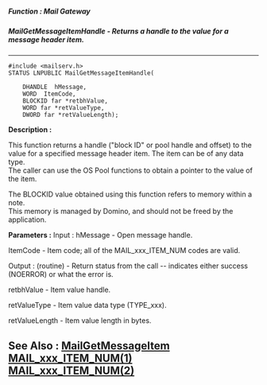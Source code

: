 ##### Function : Mail Gateway
##### MailGetMessageItemHandle - Returns a handle to the value for a message header item.
---
```
#include <mailserv.h>
STATUS LNPUBLIC MailGetMessageItemHandle(

	DHANDLE  hMessage,
	WORD  ItemCode,
	BLOCKID far *retbhValue,
	WORD far *retValueType,
	DWORD far *retValueLength);
```
**Description :**

This function returns a handle ("block ID" or pool handle and offset) to the 
value for a specified message header item.  The item can be of any data type.  
The caller can use the OS Pool functions to obtain a pointer to the value of 
the item.

The BLOCKID value obtained using this function refers to memory within a note.  
This memory is managed by Domino, and should not be freed by the application.

**Parameters :**
Input :
hMessage  -  Open message handle.

ItemCode  -  Item code; all of the MAIL_xxx_ITEM_NUM codes are valid.

Output :
(routine)  -  Return status from the call -- indicates either success (NOERROR) or what the error is.


retbhValue  -  Item value handle.

retValueType  -  Item value data type (TYPE_xxx).

retValueLength  -  Item value length in bytes.


**See Also :**
[MailGetMessageItem](/domino-c-api-docs/reference/Func/MailGetMessageItem)
[MAIL_xxx_ITEM_NUM(1)](/domino-c-api-docs/reference/Symb/MAIL_xxx_ITEM_NUM(1))
[MAIL_xxx_ITEM_NUM(2)](/domino-c-api-docs/reference/Symb/MAIL_xxx_ITEM_NUM(2))
---

